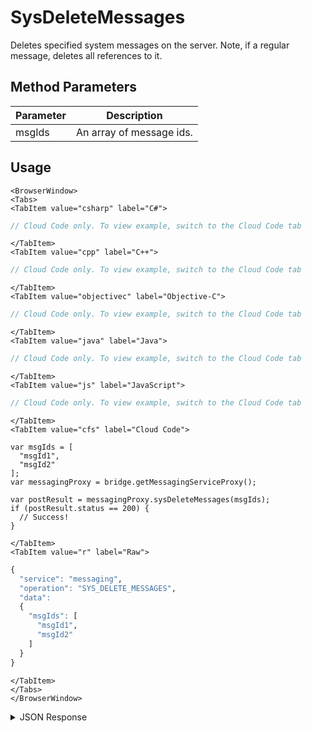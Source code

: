 # SysDeleteMessages

Deletes specified system messages on the server. Note, if a regular message, deletes all references to it.

<PartialServop service_name="messaging" operation_name="SYS_DELETE_MESSAGES" />

## Method Parameters
Parameter | Description
--------- | -----------
msgIds | An array of message ids.

## Usage

```mdx-code-block
<BrowserWindow>
<Tabs>
<TabItem value="csharp" label="C#">
```

```csharp
// Cloud Code only. To view example, switch to the Cloud Code tab
```

```mdx-code-block
</TabItem>
<TabItem value="cpp" label="C++">
```

```cpp
// Cloud Code only. To view example, switch to the Cloud Code tab
```

```mdx-code-block
</TabItem>
<TabItem value="objectivec" label="Objective-C">
```

```objectivec
// Cloud Code only. To view example, switch to the Cloud Code tab
```

```mdx-code-block
</TabItem>
<TabItem value="java" label="Java">
```

```java
// Cloud Code only. To view example, switch to the Cloud Code tab
```

```mdx-code-block
</TabItem>
<TabItem value="js" label="JavaScript">
```

```javascript
// Cloud Code only. To view example, switch to the Cloud Code tab
```

```mdx-code-block
</TabItem>
<TabItem value="cfs" label="Cloud Code">
```

```cfscript
var msgIds = [
  "msgId1",
  "msgId2"
];
var messagingProxy = bridge.getMessagingServiceProxy();

var postResult = messagingProxy.sysDeleteMessages(msgIds);
if (postResult.status == 200) {
  // Success!
}
```

```mdx-code-block
</TabItem>
<TabItem value="r" label="Raw">
```

```r
{
  "service": "messaging",
  "operation": "SYS_DELETE_MESSAGES",
  "data":
  {
    "msgIds": [
      "msgId1",
      "msgId2"
    ]
  }
}
```

```mdx-code-block
</TabItem>
</Tabs>
</BrowserWindow>
```

<details>
<summary>JSON Response</summary>

```json
{
  "data": {
    "actual": 1,
    "requested": 1
  },
  "status": 200
}
```
</details>

